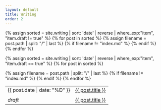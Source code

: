 ```yaml
---
layout: default
title: Writing
order: 2
---
```



<!-- markdownlint-disable MD033 -->
<table class='post-list'>
  {% assign sorted = site.writing | sort: 'date' | reverse | where_exp:"item", "item.draft != true" %}
  {% for post in sorted %}
    <tr>
      {% assign filename = post.path | split: "/" | last %}
      {% if filename != "index.md" %}
        <td>{{ post.date | date: "%D" }}</td> <td><a href="{{ post.url }}">{{ post.title }}</a></td>
      {% endif %}
    </tr>
  {% endfor %}

  <!-- add empty row for spacing -->
  <!-- TODO i'm sure there's a cleaner way to do this -->
  <tr><td></td></tr>

  <!-- drafts -->
  {% assign sorted = site.writing | sort: 'date' | reverse | where_exp:"item", "item.draft == true" %}
  {% for post in sorted %}
    <tr>
      {% assign filename = post.path | split: "/" | last %}
      {% if filename != "index.md" %}
        <td><em>draft</em></td> <td><a href="{{ post.url }}">{{ post.title }}</a></td>
      {% endif %}
    </tr>
  {% endfor %}
</table>
<!-- markdownlint-enable MD033 -->
